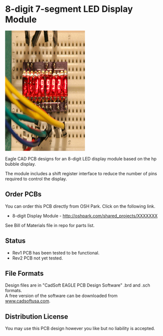 # 8-digit 7-segment LED Display Module 

<img src="https://github.com/uChip/Smaller_Bubble_Display/blob/master/8-dig%20display.png" alt="LED Display Module" height="390" width="260">  

Eagle CAD PCB designs for an 8-digit LED display module based on the hp bubble display. 

The module includes a shift register interface to reduce the number of pins required to control the display.

## Order PCBs  

You can order this PCB directly from OSH Park.  Click on the following link.  
  * 8-digit Display Module - http://oshpark.com/shared_projects/XXXXXXX 

See Bill of Materials file in repo for parts list.  

## Status  
  * Rev1 PCB has been tested to be functional. 
  * Rev2 PCB not yet tested.  

## File Formats  

Design files are in "CadSoft EAGLE PCB Design Software" .brd and .sch formats.  
A free version of the software can be downloaded from www.cadsoftusa.com.  

## Distribution License  

You may use this PCB design however you like but no liability is accepted.  
